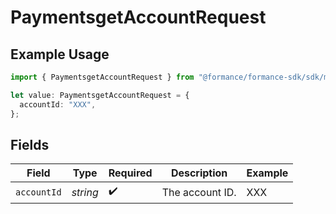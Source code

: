 # PaymentsgetAccountRequest

## Example Usage

```typescript
import { PaymentsgetAccountRequest } from "@formance/formance-sdk/sdk/models/operations";

let value: PaymentsgetAccountRequest = {
  accountId: "XXX",
};
```

## Fields

| Field              | Type               | Required           | Description        | Example            |
| ------------------ | ------------------ | ------------------ | ------------------ | ------------------ |
| `accountId`        | *string*           | :heavy_check_mark: | The account ID.    | XXX                |